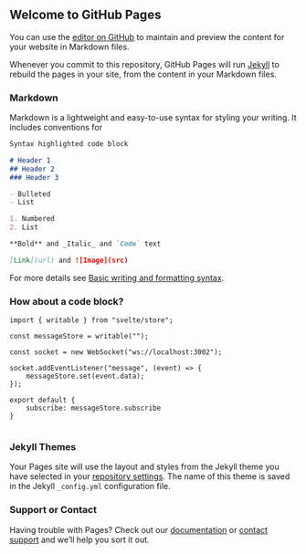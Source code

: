 ## Welcome to GitHub Pages

You can use the [editor on GitHub](https://github.com/devinvenable/devinvenable.github.io/edit/main/index.md) to maintain and preview the content for your website in Markdown files.

Whenever you commit to this repository, GitHub Pages will run [Jekyll](https://jekyllrb.com/) to rebuild the pages in your site, from the content in your Markdown files.

### Markdown

Markdown is a lightweight and easy-to-use syntax for styling your writing. It includes conventions for

```markdown
Syntax highlighted code block

# Header 1
## Header 2
### Header 3

- Bulleted
- List

1. Numbered
2. List

**Bold** and _Italic_ and `Code` text

[Link](url) and ![Image](src)
```

For more details see [Basic writing and formatting syntax](https://docs.github.com/en/github/writing-on-github/getting-started-with-writing-and-formatting-on-github/basic-writing-and-formatting-syntax).

### How about a code block?
```
import { writable } from "svelte/store";

const messageStore = writable("");

const socket = new WebSocket("ws://localhost:3002");

socket.addEventListener("message", (event) => {
    messageStore.set(event.data);
});

export default {
    subscribe: messageStore.subscribe
}
           
```

### Jekyll Themes

Your Pages site will use the layout and styles from the Jekyll theme you have selected in your [repository settings](https://github.com/devinvenable/devinvenable.github.io/settings/pages). The name of this theme is saved in the Jekyll `_config.yml` configuration file.

### Support or Contact

Having trouble with Pages? Check out our [documentation](https://docs.github.com/categories/github-pages-basics/) or [contact support](https://support.github.com/contact) and we’ll help you sort it out.
